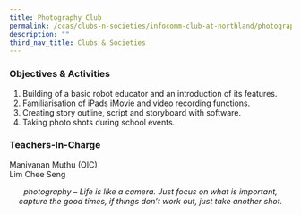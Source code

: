 ```yaml
---
title: Photography Club
permalink: /ccas/clubs-n-societies/infocomm-club-at-northland/photography-club/
description: ""
third_nav_title: Clubs & Societies
---
```

### Objectives &amp; Activities

1.  Building of a basic robot educator and an introduction of its features.
2.  Familiarisation of iPads iMovie and video recording functions.
3.  Creating story outline, script and storyboard with software.
4.  Taking photo shots during school events.

### Teachers-In-Charge

Manivanan Muthu (OIC) <br>
Lim Chee Seng

<center><i>photography – Life is like a camera. Just focus on what is important, capture the good times, if things don’t work out, just take another shot.</i></center>